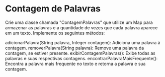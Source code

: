 # Contagem de Palavras


Crie uma classe chamada "ContagemPalavras" que utilize um Map para armazenar as palavras e a quantidade de vezes que cada palavra aparece em um texto. Implemente os seguintes métodos:

adicionarPalavra(String palavra, Integer contagem): Adiciona uma palavra à contagem.
removerPalavra(String palavra): Remove uma palavra da contagem, se estiver presente.
exibirContagemPalavras(): Exibe todas as palavras e suas respectivas contagens.
encontrarPalavraMaisFrequente(): Encontra a palavra mais frequente no texto e retorna a palavra e sua contagem.
